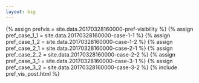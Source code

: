 ```yaml
---
layout: big
---
```

{% assign prefvis = site.data.20170328160000-pref-visibility %}
{% assign pref_case_1_1 = site.data.20170328160000-case-1-1 %}
{% assign pref_case_1_2 = site.data.20170328160000-case-1-2 %}
{% assign pref_case_2_1 = site.data.20170328160000-case-2-1 %}
{% assign pref_case_2_2 = site.data.20170328160000-case-2-2 %}
{% assign pref_case_3_1 = site.data.20170328160000-case-3-1 %}
{% assign pref_case_3_2 = site.data.20170328160000-case-3-2 %}
{% include pref_vis_post.html %}
